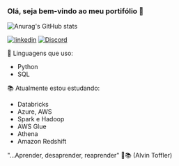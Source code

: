 ### Olá, seja bem-vindo ao meu portifólio  👋

![Anurag's GitHub stats](https://github-readme-stats.vercel.app/api?username=brunolopesk&show_icons=true&theme=onedark)

[![linkedin](https://img.shields.io/badge/LinkedIn-0077B5?style=for-the-badge&logo=linkedin&logoColor=white)](https://www.linkedin.com/in/bruno-santos-581a11240/)
[![Discord](https://img.shields.io/badge/Discord-7289DA?style=for-the-badge&logo=discord&logoColor=white)]()


🚀 Linguagens que uso:
- Python
- SQL
   

📚 Atualmente estou estudando:
- Databricks
- Azure, AWS
- Spark e Hadoop
- AWS Glue
- Athena
- Amazon Redshift


"...Aprender, desaprender, reaprender" 🚀📚 (Alvin Toffler)



